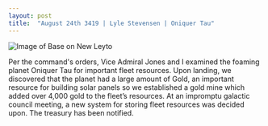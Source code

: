 ```yaml
---
layout: post
title:  "August 24th 3419 | Lyle Stevensen | Oniquer Tau"
---
```


![Image of Base on New Leyto](https://nms-seventh-fleet.github.io/images/stevensen_3419-8-24_001.jpg)

<p>Per the command's orders, Vice Admiral Jones and I examined the foaming planet Oniquer Tau for important fleet resources. Upon landing, we discovered that the planet had a large amount of Gold, an important resource for building solar panels so we established a gold mine which added over 4,000 gold to the fleet’s resources. At an impromptu galactic council meeting, a new system for storing fleet resources was decided upon. The treasury has been notified.</p>

<!--more-->

